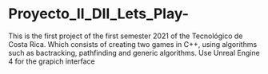 # Proyecto_II_DII_Lets_Play-
This is the first project of the first semester 2021 of the Tecnológico de Costa Rica. Which consists of creating two games in C++, using algorithms such as bactracking, pathfinding and generic algorithms. 
Use Unreal Engine 4 for the grapich interface
